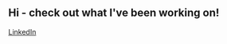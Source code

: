 ## Hi - check out what I've been working on!

[LinkedIn](https://www.linkedin.com/in/colden-johnson/)

<!--
[My personal website](https://coldenjohnson.github.io/ColdenJohnson/)


-->
